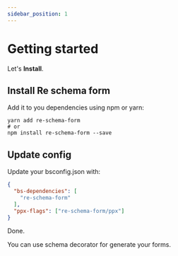 ```yaml
---
sidebar_position: 1
---
```


# Getting started

Let's **Install**.

## Install Re schema form

Add it to you dependencies using npm or yarn:

```shell
yarn add re-schema-form
# or
npm install re-schema-form --save
```

## Update config

Update your bsconfig.json with:

```json
{
  "bs-dependencies": [
    "re-schema-form"
  ],
  "ppx-flags": ["re-schema-form/ppx"]
}
```

Done.

You can use schema decorator for generate your forms.
